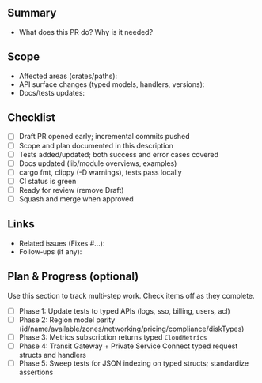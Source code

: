 ## Summary

- What does this PR do? Why is it needed?

## Scope

- Affected areas (crates/paths):
- API surface changes (typed models, handlers, versions):
- Docs/tests updates:

## Checklist

- [ ] Draft PR opened early; incremental commits pushed
- [ ] Scope and plan documented in this description
- [ ] Tests added/updated; both success and error cases covered
- [ ] Docs updated (lib/module overviews, examples)
- [ ] cargo fmt, clippy (-D warnings), tests pass locally
- [ ] CI status is green
- [ ] Ready for review (remove Draft)
- [ ] Squash and merge when approved

## Links

- Related issues (Fixes #...):
- Follow‑ups (if any):

## Plan & Progress (optional)

Use this section to track multi‑step work. Check items off as they complete.

- [ ] Phase 1: Update tests to typed APIs (logs, sso, billing, users, acl)
- [ ] Phase 2: Region model parity (id/name/available/zones/networking/pricing/compliance/diskTypes)
- [ ] Phase 3: Metrics subscription returns typed `CloudMetrics`
- [ ] Phase 4: Transit Gateway + Private Service Connect typed request structs and handlers
- [ ] Phase 5: Sweep tests for JSON indexing on typed structs; standardize assertions
